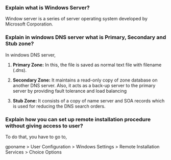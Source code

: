 
### Explain what is Windows Server?

Window server is a series of server operating system developed by Microsoft Corporation.

### Explain in windows DNS server what is Primary, Secondary and Stub zone?

In windows DNS server,

1. **Primary Zone:** In this, the file is saved as normal text file with filename (.dns).
    
2. **Secondary Zone:** It maintains a read-only copy of zone database on another DNS server.  Also, it acts as a back-up server to the primary server by providing fault tolerance and load balancing
    
3. **Stub Zone:** It consists of a copy of name server and SOA records which is used for reducing the DNS search orders.

### Explain how you can set up remote installation procedure without giving access to user?

To do that, you have to go to,

gponame >  User Configuration > Windows Settings > Remote Installation Services > Choice Options

###

###


###

###

###

###


###

###

###

###


###

###

###

###

